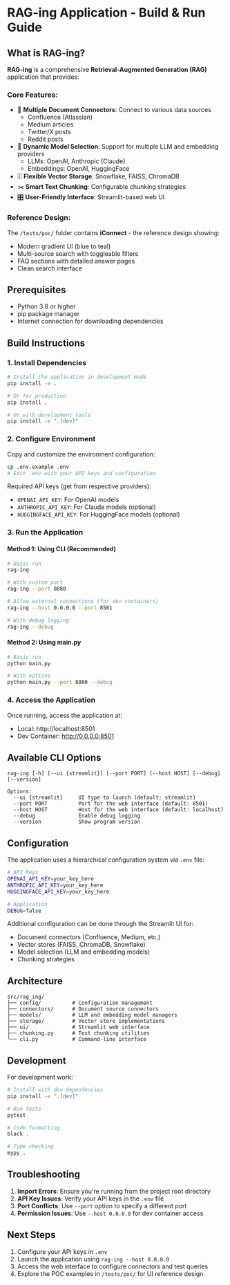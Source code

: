 # RAG-ing Application - Build & Run Guide

## What is RAG-ing?

**RAG-ing** is a comprehensive **Retrieval-Augmented Generation (RAG)** application that provides:

### Core Features:
- 🔗 **Multiple Document Connectors**: Connect to various data sources
  - Confluence (Atlassian)
  - Medium articles  
  - Twitter/X posts
  - Reddit posts
- 🤖 **Dynamic Model Selection**: Support for multiple LLM and embedding providers
  - LLMs: OpenAI, Anthropic (Claude)
  - Embeddings: OpenAI, HuggingFace
- 🗄️ **Flexible Vector Storage**: Snowflake, FAISS, ChromaDB
- ✂️ **Smart Text Chunking**: Configurable chunking strategies
- 🎛️ **User-Friendly Interface**: Streamlit-based web UI

### Reference Design:
The `/tests/poc/` folder contains **iConnect** - the reference design showing:
- Modern gradient UI (blue to teal)
- Multi-source search with toggleable filters
- FAQ sections with detailed answer pages
- Clean search interface

## Prerequisites

- Python 3.8 or higher
- pip package manager
- Internet connection for downloading dependencies

## Build Instructions

### 1. Install Dependencies

```bash
# Install the application in development mode
pip install -e .

# Or for production
pip install .

# Or with development tools
pip install -e ".[dev]"
```

### 2. Configure Environment

Copy and customize the environment configuration:

```bash
cp .env.example .env
# Edit .env with your API keys and configuration
```

Required API keys (get from respective providers):
- `OPENAI_API_KEY`: For OpenAI models
- `ANTHROPIC_API_KEY`: For Claude models (optional)
- `HUGGINGFACE_API_KEY`: For HuggingFace models (optional)

### 3. Run the Application

#### Method 1: Using CLI (Recommended)
```bash
# Basic run
rag-ing

# With custom port
rag-ing --port 8080

# Allow external connections (for dev containers)
rag-ing --host 0.0.0.0 --port 8501

# With debug logging
rag-ing --debug
```

#### Method 2: Using main.py
```bash
# Basic run
python main.py

# With options
python main.py --port 8080 --debug
```

### 4. Access the Application

Once running, access the application at:
- Local: http://localhost:8501
- Dev Container: http://0.0.0.0:8501

## Available CLI Options

```
rag-ing [-h] [--ui {streamlit}] [--port PORT] [--host HOST] [--debug] [--version]

Options:
  --ui {streamlit}     UI type to launch (default: streamlit)
  --port PORT          Port for the web interface (default: 8501)
  --host HOST          Host for the web interface (default: localhost)
  --debug              Enable debug logging
  --version            Show program version
```

## Configuration

The application uses a hierarchical configuration system via `.env` file:

```bash
# API Keys
OPENAI_API_KEY=your_key_here
ANTHROPIC_API_KEY=your_key_here
HUGGINGFACE_API_KEY=your_key_here

# Application
DEBUG=false
```

Additional configuration can be done through the Streamlit UI for:
- Document connectors (Confluence, Medium, etc.)
- Vector stores (FAISS, ChromaDB, Snowflake)
- Model selection (LLM and embedding models)
- Chunking strategies

## Architecture

```
src/rag_ing/
├── config/          # Configuration management
├── connectors/      # Document source connectors
├── models/          # LLM and embedding model managers
├── storage/         # Vector store implementations
├── ui/              # Streamlit web interface
├── chunking.py      # Text chunking utilities
└── cli.py           # Command-line interface
```

## Development

For development work:

```bash
# Install with dev dependencies
pip install -e ".[dev]"

# Run tests
pytest

# Code formatting
black .

# Type checking
mypy .
```

## Troubleshooting

1. **Import Errors**: Ensure you're running from the project root directory
2. **API Key Issues**: Verify your API keys in the `.env` file
3. **Port Conflicts**: Use `--port` option to specify a different port
4. **Permission Issues**: Use `--host 0.0.0.0` for dev container access

## Next Steps

1. Configure your API keys in `.env`
2. Launch the application using `rag-ing --host 0.0.0.0`
3. Access the web interface to configure connectors and test queries
4. Explore the POC examples in `/tests/poc/` for UI reference design